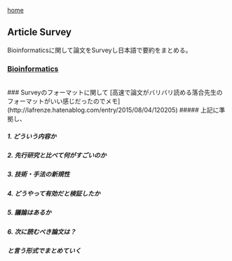 [home](http://inoue0426.me/)

## Article Survey
Bioinformaticsに関して論文をSurveyし日本語で要約をまとめる。

### [Bioinformatics](http://inoue0426.me/Bioinformatics)

<br>
### Surveyのフォーマットに関して
[高速で論文がバリバリ読める落合先生のフォーマットがいい感じだったのでメモ](http://lafrenze.hatenablog.com/entry/2015/08/04/120205)
##### 上記に準拠し、

##### 1. どういう内容か
##### 2. 先行研究と比べて何がすごいのか
##### 3. 技術・手法の新規性
##### 4. どうやって有効だと検証したか
##### 5. 議論はあるか
##### 6. 次に読むべき論文は？

##### と言う形式でまとめていく
